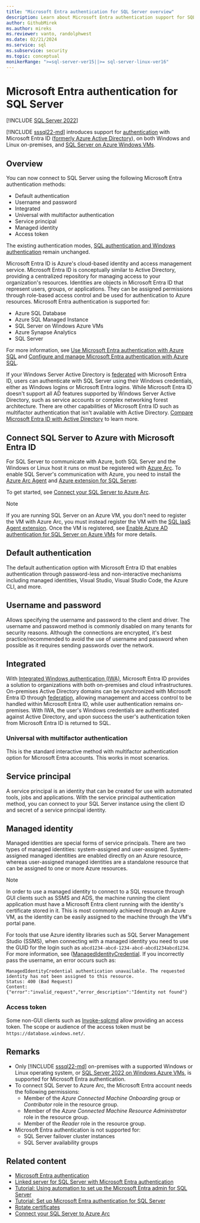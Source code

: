 ```yaml
---
title: "Microsoft Entra authentication for SQL Server overview"
description: Learn about Microsoft Entra authentication support for SQL Server
author: GithubMirek
ms.author: mireks
ms.reviewer: vanto, randolphwest
ms.date: 02/21/2024
ms.service: sql
ms.subservice: security
ms.topic: conceptual
monikerRange: ">=sql-server-ver15||>= sql-server-linux-ver16"
---
```


# Microsoft Entra authentication for SQL Server

[!INCLUDE [SQL Server 2022](../../../includes/applies-to-version/sqlserver2022.md)]

[!INCLUDE [sssql22-md](../../../includes/sssql22-md.md)] introduces support for [authentication](/azure/active-directory/authentication/overview-authentication) with Microsoft Entra ID ([formerly Azure Active Directory](/entra/fundamentals/new-name)), on both Windows and Linux on-premises, and [SQL Server on Azure Windows VMs](/azure/azure-sql/virtual-machines/windows/configure-azure-ad-authentication-for-sql-vm).

## Overview

You can now connect to SQL Server using the following Microsoft Entra authentication methods:

- Default authentication
- Username and password
- Integrated
- Universal with multifactor authentication
- Service principal
- Managed identity
- Access token

The existing authentication modes, [SQL authentication and Windows authentication](../choose-an-authentication-mode.md) remain unchanged.

Microsoft Entra ID is Azure's cloud-based identity and access management service. Microsoft Entra ID is conceptually similar to Active Directory, providing a centralized repository for managing access to your organization's resources. Identities are objects in Microsoft Entra ID that represent users, groups, or applications. They can be assigned permissions through role-based access control and be used for authentication to Azure resources. Microsoft Entra authentication is supported for:

- Azure SQL Database
- Azure SQL Managed Instance
- SQL Server on Windows Azure VMs
- Azure Synapse Analytics
- SQL Server

For more information, see [Use Microsoft Entra authentication with Azure SQL](/azure/azure-sql/database/authentication-aad-overview) and [Configure and manage Microsoft Entra authentication with Azure SQL](/azure/azure-sql/database/authentication-aad-configure).

If your Windows Server Active Directory is [federated](/entra/identity/hybrid/connect/whatis-fed) with Microsoft Entra ID, users can authenticate with SQL Server using their Windows credentials, either as Windows logins or Microsoft Entra logins. While Microsoft Entra ID doesn't support all AD features supported by Windows Server Active Directory, such as service accounts or complex networking forest architecture. There are other capabilities of Microsoft Entra ID such as multifactor authentication that isn't available with Active Directory. [Compare Microsoft Entra ID with Active Directory](/entra/fundamentals/compare) to learn more.

## <a id="connect-sql-server-to-azure-with-azure-ad"></a> Connect SQL Server to Azure with Microsoft Entra ID

For SQL Server to communicate with Azure, both SQL Server and the Windows or Linux host it runs on must be registered with [Azure Arc](../../../sql-server/azure-arc/overview.md). To enable SQL Server's communication with Azure, you need to install the [Azure Arc Agent](/azure/azure-arc/servers/overview) and [Azure extension for SQL Server](../../../sql-server/azure-arc/overview.md).

To get started, see [Connect your SQL Server to Azure Arc](../../../sql-server/azure-arc/connect.md).

> [!Note]
> If you are running SQL Server on an Azure VM, you don't need to register the VM with Azure Arc, you must instead register the VM with the [SQL IaaS Agent extension](/azure/azure-sql/virtual-machines/windows/sql-agent-extension-manually-register-single-vm). Once the VM is registered, see [Enable Azure AD authentication for SQL Server on Azure VMs](/azure/azure-sql/virtual-machines/windows/configure-azure-ad-authentication-for-sql-vm) for more details.

## <a id="azure-active-directory-default"></a> Default authentication

The default authentication option with Microsoft Entra ID that enables authentication through password-less and non-interactive mechanisms including managed identities, Visual Studio, Visual Studio Code, the Azure CLI, and more.

## <a id="azure-active-directory-password"></a> Username and password

Allows specifying the username and password to the client and driver. The username and password method is commonly disabled on many tenants for security reasons. Although the connections are encrypted, it's best practice/recommended to avoid the use of username and password when possible as it requires sending passwords over the network.

## <a id="azure-active-directory-integrated"></a> Integrated

With [Integrated Windows authentication (IWA)](/azure/active-directory/develop/msal-authentication-flows#integrated-windows-authentication-iwa), Microsoft Entra ID provides a solution to organizations with both on-premises and cloud infrastructures. On-premises Active Directory domains can be synchronized with Microsoft Entra ID through [federation](/azure/active-directory/hybrid/connect/whatis-fed), allowing management and access control to be handled within Microsoft Entra ID, while user authentication remains on-premises. With IWA, the user's Windows credentials are authenticated against Active Directory, and upon success the user's authentication token from Microsoft Entra ID is returned to SQL.

### <a id="azure-active-directory-universal-with-multi-factor-authentication"></a> Universal with multifactor authentication

This is the standard interactive method with multifactor authentication option for Microsoft Entra accounts. This works in most scenarios.

## <a id="azure-active-directory-service-principal"></a> Service principal

A service principal is an identity that can be created for use with automated tools, jobs and applications. With the service principal authentication method, you can connect to your SQL Server instance using the client ID and secret of a service principal identity.

## <a id="azure-active-directory-managed-identity"></a> Managed identity

Managed identities are special forms of service principals. There are two types of managed identities: system-assigned and user-assigned. System-assigned managed identities are enabled directly on an Azure resource, whereas user-assigned managed identities are a standalone resource that can be assigned to one or more Azure resources.

> [!NOTE]
> In order to use a managed identity to connect to a SQL resource through GUI clients such as SSMS and ADS, the machine running the client application must have a Microsoft Entra client running with the identity's certificate stored in it. This is most commonly achieved through an Azure VM, as the identity can be easily assigned to the machine through the VM's portal pane.

For tools that use Azure identity libraries such as SQL Server Management Studio (SSMS), when connecting with a managed identity you need to use the GUID for the login such as `abcd1234-abcd-1234-abcd-abcd1234abcd1234`. For more information, see ([ManagedIdentityCredential](/dotnet/api/azure.identity.managedidentitycredential.-ctor). If you incorrectly pass the username, an error occurs such as:

```output
ManagedIdentityCredential authentication unavailable. The requested identity has not been assigned to this resource.
Status: 400 (Bad Request)
Content:
{"error":"invalid_request","error_description":"Identity not found"}
```

### <a id="azure-active-directory-access-token"></a> Access token

Some non-GUI clients such as [Invoke-sqlcmd](/powershell/module/sqlserver/invoke-sqlcmd) allow providing an access token. The scope or audience of the access token must be `https://database.windows.net/`.

## Remarks

- Only [!INCLUDE [sssql22-md](../../../includes/sssql22-md.md)] on-premises with a supported Windows or Linux operating system, or [SQL Server 2022 on Windows Azure VMs](/azure/azure-sql/virtual-machines/windows/security-considerations-best-practices#azure-ad-authentication-preview), is supported for Microsoft Entra authentication.
- To connect SQL Server to Azure Arc, the Microsoft Entra account needs the following permissions:
  - Member of the *Azure Connected Machine Onboarding* group or *Contributor* role in the resource group.
  - Member of the *Azure Connected Machine Resource Administrator* role in the resource group.
  - Member of the *Reader* role in the resource group.
- Microsoft Entra authentication is not supported for:
  - SQL Server failover cluster instances
  - SQL Server availability groups

## Related content

- [Microsoft Entra authentication](/azure/active-directory/authentication/overview-authentication)
- [Linked server for SQL Server with Microsoft Entra authentication](azure-ad-authentication-sql-server-linked-server.md)
- [Tutorial: Using automation to set up the Microsoft Entra admin for SQL Server](azure-ad-authentication-sql-server-automation-setup-tutorial.md)
- [Tutorial: Set up Microsoft Entra authentication for SQL Server](azure-ad-authentication-sql-server-setup-tutorial.md)
- [Rotate certificates](../../../sql-server/azure-arc/rotate-certificates.md)
- [Connect your SQL Server to Azure Arc](../../../sql-server/azure-arc/connect.md)

